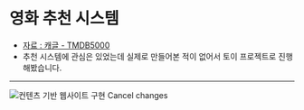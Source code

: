 # 영화 추천 시스템
- [자료 : 캐글 - TMDB5000](https://www.kaggle.com/datasets/tmdb/tmdb-movie-metadata)
- 추천 시스템에 관심은 있었는데 실제로 만들어본 적이 없어서 토이 프로젝트로 진행해봤습니다.

-------------------------------
![컨텐츠 기반 웹사이트 구현](https://user-images.githubusercontent.com/87639970/178779898-51ae94b8-0f67-496f-956b-15961d586fcf.png)
Cancel changes
